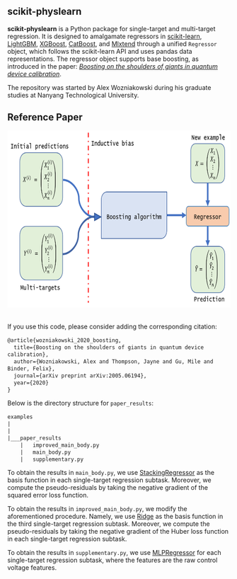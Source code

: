 scikit-physlearn
----------------

**scikit-physlearn** is a Python package for single-target and multi-target regression. 
It is designed to amalgamate regressors in
[scikit-learn](https://scikit-learn.org/),
[LightGBM](https://lightgbm.readthedocs.io/en/latest/index.html),
[XGBoost](https://xgboost.readthedocs.io/en/latest/),
[CatBoost](https://catboost.ai/),
and [Mlxtend](http://rasbt.github.io/mlxtend/)
through a unified ```Regressor``` object, which follows the scikit-learn API and uses pandas data representations.
The regressor object supports base boosting, as introduced in the paper:
[*Boosting on the shoulders of giants in quantum device calibration*](https://arxiv.org/abs/2005.06194).

The repository was started by Alex Wozniakowski during his graduate studies at Nanyang Technological University.

Reference Paper
----------------

<div align="center">
  <img src="https://github.com/a-wozniakowski/scikit-physlearn/blob/a-wozniakowski-dev/images/framework.png" width="600" height="400"><br><br>
</div>

If you use this code, please consider adding the corresponding citation:
```
@article{wozniakowski_2020_boosting,
  title={Boosting on the shoulders of giants in quantum device calibration},
  author={Wozniakowski, Alex and Thompson, Jayne and Gu, Mile and Binder, Felix},
  journal={arXiv preprint arXiv:2005.06194},
  year={2020}
}

```

Below is the directory structure for ```paper_results```:
```
examples
|
|
|___paper_results
    |   improved_main_body.py
    |   main_body.py
    |   supplementary.py
```

To obtain the results in ```main_body.py```, we use
[StackingRegressor](https://scikit-learn.org/stable/modules/generated/sklearn.ensemble.StackingRegressor.html)
as the basis function in each single-target regression subtask. Moreover, we compute the pseudo-residuals
by taking the negative gradient of the squared error loss function.

To obtain the results in ```improved_main_body.py```, we modify the aforementioned procedure. Namely, we use
[Ridge](https://scikit-learn.org/stable/modules/generated/sklearn.linear_model.Ridge.html)
as the basis function in the third single-target regression subtask. Moreover, we compute the pseudo-residuals
by taking the negative gradient of the Huber loss function in each single-target regression subtask. 

To obtain the results in ```supplementary.py```, we use
[MLPRegressor](https://scikit-learn.org/stable/modules/generated/sklearn.neural_network.MLPRegressor.html)
for each single-target regression subtask, where the features are the raw control voltage features.
